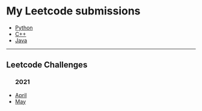 # My Leetcode submissions 
<ul>
  <li><a href="https://github.com/javokhirbek1999/leetcode/tree/main/Python">Python</a></li>
  <li><a href="https://github.com/javokhirbek1999/leetcode/tree/main/C%2B%2B">C++</a></li>
  <li><a href="https://github.com/javokhirbek1999/leetcode/tree/main/Java">Java</a></li>
</ul>
<hr/>
<h2>Leetcode Challenges</h2>
<ul>
  <h3>2021</h3>
  <li><a href="https://github.com/javokhirbek1999/leetcode/tree/main/April-Challenges-2021">April</a></li>
  <li><a href="https://github.com/javokhirbek1999/leetcode/tree/main/Daily%20Challenges/2021/May">May</a></li>
</ul>
